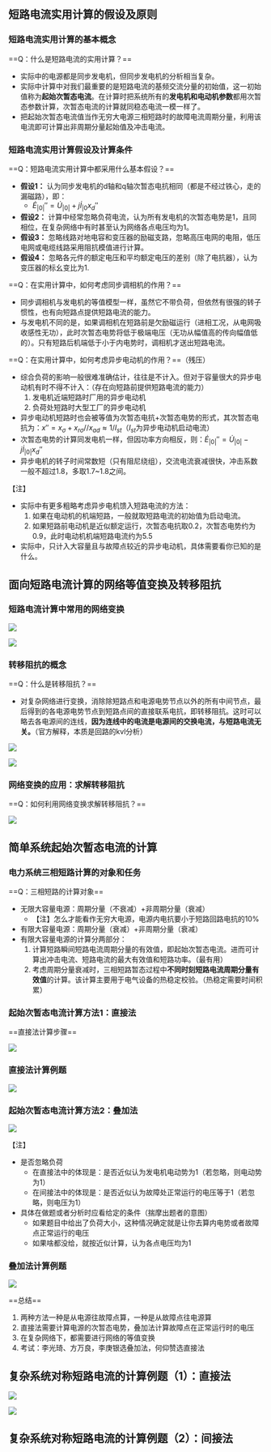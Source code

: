 ## 短路电流实用计算的假设及原则
### 短路电流实用计算的基本概念
==Q：什么是短路电流的实用计算？==

- 实际中的电源都是同步发电机，但同步发电机的分析相当复杂。
- 实际中计算中对我们最重要的是短路电流的基频交流分量的初始值，这一初始值称为**起始次暂态电流**。在计算时把系统所有的**发电机和电动机参数**都用次暂态参数计算，次暂态电流的计算就同稳态电流一模一样了。
- 把起始次暂态电流值当作无穷大电源三相短路时的故障电流周期分量，利用该电流即可计算出非周期分量起始值及冲击电流。

### 短路电流实用计算假设及计算条件
==Q：短路电流实用计算中都采用什么基本假设？==

- **假设1：** 认为同步发电机的d轴和q轴次暂态电抗相同（都是不经过铁心，走的漏磁路），即：
    - $\dot E_{|0|}''=\dot U_{|0|}+j\dot I_{|0}x_d''$
- **假设2：** 计算中经常忽略负荷电流，认为所有发电机的次暂态电势是1，且同相位，在复杂网络中有时甚至认为网络各点电压均为1。
- **假设3：** 忽略线路对地电容和变压器的励磁支路，忽略高压电网的电阻，低压电网或电缆线路采用阻抗模值进行计算。
- **假设4：** 忽略各元件的额定电压和平均额定电压的差别（除了电抗器），认为变压器的标幺变比为1.

==Q：在实用计算中，如何考虑同步调相机的作用？==

- 同步调相机与发电机的等值模型一样，虽然它不带负荷，但依然有很强的转子惯性，也有向短路点提供短路电流的能力。
- 与发电机不同的是，如果调相机在短路前是欠励磁运行（进相工况，从电网吸收感性无功），此时次暂态电势将低于极端电压（无功从幅值高的传向幅值低的）。只有短路后机端低于小于内电势时，调相机才送出短路电流。

==Q：在实用计算中，如何考虑异步电动机的作用？==（残压）

- 综合负荷的影响一般很难准确估计，往往是不计入。但对于容量很大的异步电动机有时不得不计入：（存在向短路前提供短路电流的能力）
    1. 发电机近端短路时厂用的异步电动机
    2. 负荷处短路时大型工厂的异步电动机
- 异步电动机短路时也会被等值为次暂态电抗+次暂态电势的形式，其次暂态电抗为：$x''=x_\sigma +x_{r\sigma}//x_{ad}\approx 1/I_{st}$（$I_{st}$为异步电动机启动电流）
- 次暂态电势的计算同发电机一样，但因功率方向相反，则：$\dot E_{|0|}''=\dot U_{|0|}-j\dot I_{|0|}x_d''$
- 异步电机的转子时间常数短（只有阻尼绕组），交流电流衰减很快，冲击系数一般不超过1.8，多取1.7~1.8之间。

【注】

- 实际中有更多粗略考虑异步电机馈入短路电流的方法：
    1. 如果在电动机的机端短路，一般就取短路电流的初始值为启动电流。
    2. 如果短路前电动机是近似额定运行，次暂态电抗取0.2，次暂态电势约为0.9，此时电动机机端短路电流约为5.5
- 实际中，只计入大容量且与故障点较近的异步电动机，具体需要看你已知的是什么。

## 面向短路电流计算的网络等值变换及转移阻抗
### 短路电流计算中常用的网络变换

![](https://image-bed-1316693164.cos.ap-shanghai.myqcloud.com/20230314162502.png)

![](https://image-bed-1316693164.cos.ap-shanghai.myqcloud.com/20230314162550.png)

### 转移阻抗的概念
==Q：什么是转移阻抗？==

- 对复杂网络进行变换，消除除短路点和电源电势节点以外的所有中间节点，最后得到的各电源电势节点到短路点间的直接联系电抗，即转移阻抗。这时可以略去各电源间的连线，**因为连线中的电流是电源间的交换电流，与短路电流无关。**（官方解释，本质是回路的kvl分析）

![](https://image-bed-1316693164.cos.ap-shanghai.myqcloud.com/20230314163119.png)

![](https://image-bed-1316693164.cos.ap-shanghai.myqcloud.com/20230314165651.png)

### 网络变换的应用：求解转移阻抗
==Q：如何利用网络变换求解转移阻抗？==

![](https://image-bed-1316693164.cos.ap-shanghai.myqcloud.com/20230314163931.png)

## 简单系统起始次暂态电流的计算
### 电力系统三相短路计算的对象和任务
==Q：三相短路的计算对象==

- 无限大容量电源：周期分量（不衰减）+非周期分量（衰减）
    - 【注】怎么才能看作无穷大电源，电源内电抗要小于短路回路电抗的10%
- 有限大容量电源：周期分量（衰减）+非周期分量（衰减）
- 有限大容量电源的计算分两部分：
    1. 计算短路瞬间短路电流周期分量的有效值，即起始次暂态电流。进而可计算出冲击电流、短路电流的最大有效值和短路功率。（最有用）
    2. 考虑周期分量衰减时，三相短路暂态过程中**不同时刻短路电流周期分量有效值**的计算。该计算主要用于电气设备的热稳定校验。（热稳定需要时间积累）

### 起始次暂态电流计算方法1：直接法
==直接法计算步骤==

![](https://image-bed-1316693164.cos.ap-shanghai.myqcloud.com/20230314191001.png)

### 直接法计算例题

![](https://image-bed-1316693164.cos.ap-shanghai.myqcloud.com/20230314211736.png)

### 起始次暂态电流计算方法2：叠加法

![](https://image-bed-1316693164.cos.ap-shanghai.myqcloud.com/20230314204625.png)

【注】

- 是否忽略负荷
    - 在直接法中的体现是：是否近似认为发电机电动势为1（若忽略，则电动势为1）
    - 在间接法中的体现是：是否近似认为故障处正常运行的电压等于1（若忽略，则电压为1）
- 具体在做题或者分析时应看给定的条件（揣摩出题者的意图）
    - 如果题目中给出了负荷大小，这种情况确定就是让你去算内电势或者故障点正常运行的电压
    - 如果啥都没给，就按近似计算，认为各点电压均为1

### 叠加法计算例题

![](https://image-bed-1316693164.cos.ap-shanghai.myqcloud.com/20230314211757.png)

==总结==

1. 两种方法一种是从电源往故障点算，一种是从故障点往电源算
2. 直接法需要计算电源的次暂态电势，叠加法计算故障点在正常运行时的电压
3. 在复杂网络下，都需要进行网络的等值变换
4. 考试：李光琦、方万良，李庚银选叠加法，何仰赞选直接法

## 复杂系统对称短路电流的计算例题（1）：直接法

![](https://image-bed-1316693164.cos.ap-shanghai.myqcloud.com/20230315111820.png)

![](https://image-bed-1316693164.cos.ap-shanghai.myqcloud.com/20230315111836.png)

## 复杂系统对称短路电流的计算例题（2）：间接法

![]()